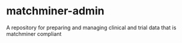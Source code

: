 # matchminer-admin
A repository for preparing and managing clinical and trial data that is matchminer compliant
